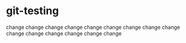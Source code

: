 # git-testing
change
change
change
change
change
change
change
change
change
change
change
change
change
change
change
